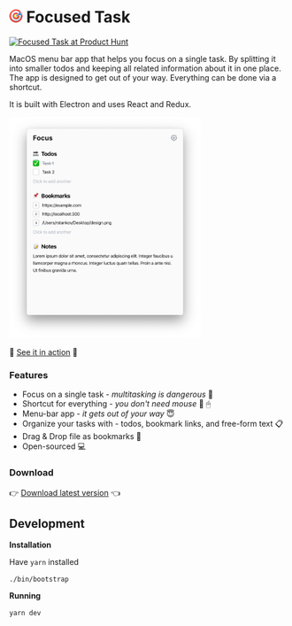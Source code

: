 # <img src="assets/icon.png" width="24" height="24" /> Focused Task

<a href="https://www.producthunt.com/posts/focused-task?utm_source=badge-featured&utm_medium=badge&utm_souce=badge-focused-task" target="_blank"><img src="https://api.producthunt.com/widgets/embed-image/v1/featured.svg?post_id=264189&theme=light" alt="Focused Task at Product Hunt" style="width: 250px; height: 54px;" width="250" height="54" /></a>

MacOS menu bar app that helps you focus on a single task.
By splitting it into smaller todos and keeping all related information about it in one place.
The app is designed to get out of your way. Everything can be done via a shortcut.

It is built with Electron and uses React and Redux.

<img src="assets/screenshot.png" height="400" />

🍿 <a href="https://www.youtube.com/watch?v=Vp2ASWq-S04">See it in action</a> 🎥


### Features

* Focus on a single task - *multitasking is dangerous* 🎯
* Shortcut for everything - *you don't need mouse* 🛑 🖱
* Menu-bar app - *it gets out of your way* 😇
* Organize your tasks with - todos, bookmark links, and free-form text 📋
* Drag & Drop file as bookmarks 🔖
* Open-sourced 💻

### Download

👉 <a href="http://focused-task.herokuapp.com/download?ref=github">Download latest version</a> 👈

## Development

**Installation**

Have `yarn` installed

```
./bin/bootstrap
```

**Running**

```
yarn dev
```
